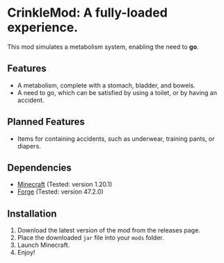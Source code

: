 CrinkleMod: A fully-loaded experience.
==========

This mod simulates a metabolism system, enabling the need to __go__.

## Features
- A metabolism, complete with a stomach, bladder, and bowels.
- A need to go, which can be satisfied by using a toilet, or by having an accident.

## Planned Features
- Items for containing accidents, such as underwear, training pants, or diapers.

## Dependencies
- [Minecraft](https://www.minecraft.net/) (Tested: version 1.20.1)
- [Forge](https://files.minecraftforge.net/net/minecraftforge/forge/) (Tested: version 47.2.0)

## Installation
1. Download the latest version of the mod from the releases page.
2. Place the downloaded `jar` file into your `mods` folder.
3. Launch Minecraft.
4. Enjoy!